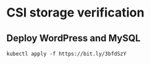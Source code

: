 # CSI storage verification


## Deploy WordPress and MySQL

<!--
<script src="https://gist.github.com/gabrielmcg/8b639eb5d3efad3a7049c27f58089547.js"></script>
-->


```
kubectl apply -f https://bit.ly/3bfdSzY
```